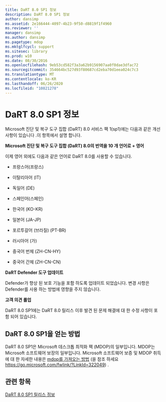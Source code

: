 ```yaml
---
title: DaRT 8.0 SP1 정보
description: DaRT 8.0 SP1 정보
author: dansimp
ms.assetid: 2e166444-4097-4b23-9f50-d8819f1f4960
ms.reviewer: ''
manager: dansimp
ms.author: dansimp
ms.pagetype: mdop
ms.mktglfcycl: support
ms.sitesec: library
ms.prod: w10
ms.date: 08/30/2016
ms.openlocfilehash: 9eb53cd582f3a3a62b9156907aa0f0dae3dfac72
ms.sourcegitcommit: 354664bc527d93f80687cd2eba70d1eea024c7c3
ms.translationtype: MT
ms.contentlocale: ko-KR
ms.lasthandoff: 06/26/2020
ms.locfileid: "10821278"
---
```

# DaRT 8.0 SP1 정보


Microsoft 진단 및 복구 도구 집합 (DaRT) 8.0 서비스 팩 1(sp1)에는 다음과 같은 개선 사항이 있습니다 .이 항목에서 설명 합니다.

**Microsoft 진단 및 복구 도구 집합 (DaRT) 8.0의 번역을 10 개 언어로 + 영어**

이제 영어 외에도 다음과 같은 언어로 DaRT 8.0를 사용할 수 있습니다.

-   프랑스어(프랑스)

-   이탈리아어 (IT)

-   독일어 (DE)

-   스페인어(스페인)

-   한국어 (KO-KR)

-   일본어 (JA-JP)

-   포르투갈어 (브라질) (PT-BR)

-   러시아어 (가)

-   중국어 번체 (ZH-CN-HY)

-   중국어 간체 (ZH-CN-CN)

**DaRT Defender 도구 업데이트**

Defender가 향상 된 보호 기능을 포함 하도록 업데이트 되었습니다. 변경 사항은 Defender를 사용 하는 방법에 영향을 주지 않습니다.

**고객 의견 롤업**

DaRT 8.0 SP1에는 DaRT 8.0 릴리스 이후 발견 된 문제 해결에 대 한 수정 사항이 포함 되어 있습니다.

## DaRT 8.0 SP1을 얻는 방법


DaRT 8.0 SP1은 Microsoft 데스크톱 최적화 팩 (MDOP)의 일부입니다. MDOP는 Microsoft 소프트웨어 보장의 일부입니다. Microsoft 소프트웨어 보증 및 MDOP 취득에 대 한 자세한 내용은 [mdop를 가져오는 방법](https://go.microsoft.com/fwlink/?LinkId=322049) (을 참조 하세요 https://go.microsoft.com/fwlink/?LinkId=322049) .

## 관련 항목


[DaRT 8.0 SP1 릴리스 정보](release-notes-for-dart-80-sp1.md)

 

 





